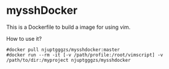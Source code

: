 # mysshDocker #

This is a Dockerfile to build a image for using vim.

How to use it?

```
#docker pull njuptgggzs/mysshdocker:master
#docker run --rm -it [-v /path/profile:/root/vimscript] -v /path/to/dir:/myproject njuptgggzs/mysshdocker
```
